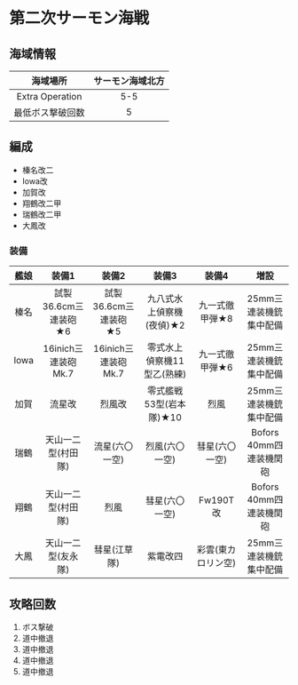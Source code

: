# 第二次サーモン海戦

## 海域情報

| 海域場所         | サーモン海域北方 |
| :-:              | :-:              |
| Extra Operation  | 5-5              |
| 最低ボス撃破回数 | 5                |

## 編成

- 榛名改二
- Iowa改
- 加賀改
- 翔鶴改二甲
- 瑞鶴改二甲
- 大鳳改

### 装備

| 艦娘 | 装備1                   | 装備2                | 装備3                      | 装備4              | 増設                       |
| :-:  | :---------------------: | :----------------:   | :---------:                | :-:                | :-:                        |
| 榛名 | 試製36.6cm三連装砲★6    | 試製36.6cm三連装砲★5 | 九八式水上偵察機(夜偵)★2   | 九一式徹甲弾★8     | 25mm三連装機銃 集中配備    |
| Iowa | 16inich三連装砲 Mk.7    | 16inich三連装砲 Mk.7 | 零式水上偵察機11型乙(熟練) | 九一式徹甲弾★6     | 25mm三連装機銃 集中配備    |
| 加賀 | 流星改                  | 烈風改               | 零式艦戦53型(岩本隊)★10    | 烈風               | 25mm三連装機銃    集中配備 |
| 瑞鶴 | 天山一二型(村田隊)      | 流星(六〇一空)       | 烈風(六〇一空)             | 彗星(六〇一空)     | Bofors 40mm四連装機関砲    |
| 翔鶴 | 天山一二型(村田隊)      | 烈風                 | 彗星(六〇一空)             | Fw190T改           | Bofors 40mm四連装機関砲    |
| 大鳳 | 天山一二型(友永隊)      | 彗星(江草隊)         | 紫電改四                   | 彩雲(東カロリン空) | 25mm三連装機銃 集中配備    |

## 攻略回数

1. ボス撃破
1. 道中撤退
1. 道中撤退
1. 道中撤退
1. 道中撤退